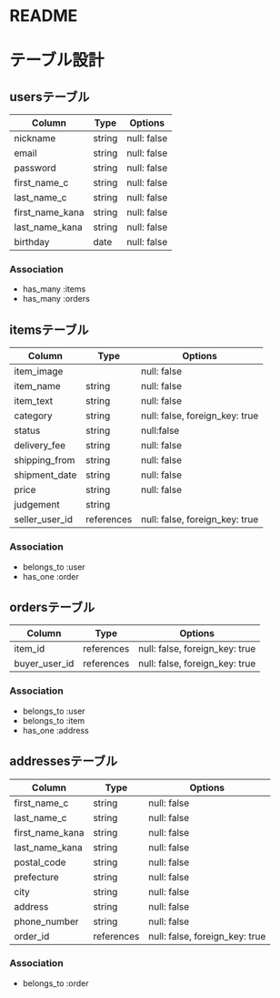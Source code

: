 # README

# テーブル設計

## usersテーブル

| Column          | Type   | Options     |
| --------------- | ------ | ----------- |
| nickname        | string | null: false |
| email           | string | null: false |
| password        | string | null: false |
| first_name_c    | string | null: false | 
| last_name_c     | string | null: false |
| first_name_kana | string | null: false |
| last_name_kana  | string | null: false |
| birthday        | date   | null: false |

### Association

- has_many :items
- has_many :orders

## itemsテーブル

| Column         | Type       | Options                        |
| -------------- | ---------- | ------------------------------ |
| item_image     |            | null: false                    |
| item_name      | string     | null: false                    |
| item_text      | string     | null: false                    |
| category       | string     | null: false, foreign_key: true | 
| status         | string     | null:false                     |
| delivery_fee   | string     | null: false                    |
| shipping_from  | string     | null: false                    |
| shipment_date  | string     | null: false                    |
| price          | string     | null: false                    |  
| judgement      | string     |                                |
| seller_user_id | references | null: false, foreign_key: true |

### Association

- belongs_to :user
- has_one    :order

## ordersテーブル

| Column          | Type       | Options                        |
| --------------- | ---------- | ------------------------------ |
| item_id         | references | null: false, foreign_key: true |
| buyer_user_id   | references | null: false, foreign_key: true |

### Association

- belongs_to :user
- belongs_to :item
- has_one    :address

## addressesテーブル

| Column          | Type       | Options                        |
| --------------- | ---------- | ------------------------------ |
| first_name_c    | string     | null: false                    | 
| last_name_c     | string     | null: false                    |
| first_name_kana | string     | null: false                    |
| last_name_kana  | string     | null: false                    |
| postal_code     | string     | null: false                    |
| prefecture      | string     | null: false                    |
| city            | string     | null: false                    |
| address         | string     | null: false                    |
| phone_number    | string     | null: false                    | 
| order_id        | references | null: false, foreign_key: true | 

### Association

- belongs_to :order